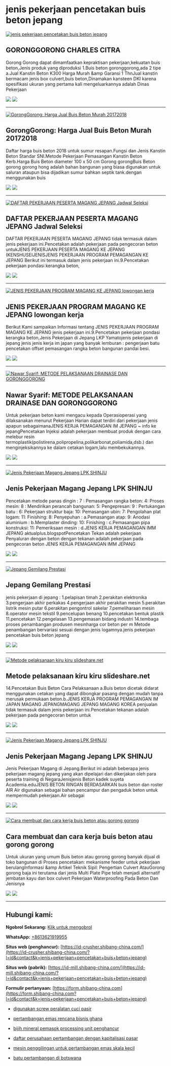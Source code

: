 # jenis pekerjaan pencetakan buis beton jepang

<a href="https://swt.shibang-china.com/?l=id&img&k=jenis+pekerjaan+pencetakan+buis+beton+jepang" target="_blank">![jenis pekerjaan pencetakan buis beton jepang](http://static.shibang-china.com/all-800x300/878.jpg)</a>

## GORONGGORONG CHARLES CITRA
Gorong Gorong dapat dimamfaatkan kepraktisan pekerjaan,kekuatan buis beton,Jenis produk yang diproduksi 1.Buis beton goronggorong,ada 2 tipe a.Jual Kanstin Beton K300 Harga Murah &amp Garansi 1 ThnJual kanstin bermacam jenis box culvert,buis beton,Dinamakan kansteen DKI karena spesifikasi ukuran yang pertama kali mengeluarkannya adalah Dinas Pekerjaan


<a href="https://whatsapp.shibangsoft.com/WhatsApp.php" target="_blank" title="WhatsApp">![](http://static.shibang-china.com/icon/whatsapp.png)</a> <a href="https://swt.shibang-china.com/?l=id&icon&k=jenis+pekerjaan+pencetakan+buis+beton+jepang" target="_blank">![](http://static.shibang-china.com/icon/chat-id.png)</a>

---

<a href="https://swt.shibang-china.com/?l=id&img&k=jenis+pekerjaan+pencetakan+buis+beton+jepang" target="_blank">![GorongGorong: Harga Jual Buis Beton Murah 20172018](http://static.shibang-china.com/all-800x300/46.jpg)</a>

## GorongGorong: Harga Jual Buis Beton Murah 20172018
Daftar harga buis beton 2018 untuk sumur resapan.Fungsi dan Jenis Kanstin Beton Standar SNI.Metode Pekerjaan Pemasangan Kanstin Beton Kerb.Harga Buis Beton diameter 100 x 50 cm Gorong gorongBuis Beton gorong gorong hong adalah bahan bangunan yang biasa digunakan untuk saluran ataupun bisa dijadikan sumur bahkan septik tank.dengan menggunakan buis


<a href="https://whatsapp.shibangsoft.com/WhatsApp.php" target="_blank" title="WhatsApp">![](http://static.shibang-china.com/icon/whatsapp.png)</a> <a href="https://swt.shibang-china.com/?l=id&icon&k=jenis+pekerjaan+pencetakan+buis+beton+jepang" target="_blank">![](http://static.shibang-china.com/icon/chat-id.png)</a>

---

<a href="https://swt.shibang-china.com/?l=id&img&k=jenis+pekerjaan+pencetakan+buis+beton+jepang" target="_blank">![DAFTAR PEKERJAAN PESERTA MAGANG JEPANG Jadwal Seleksi](http://static.shibang-china.com/all-800x300/426.jpg)</a>

## DAFTAR PEKERJAAN PESERTA MAGANG JEPANG Jadwal Seleksi
DAFTAR PEKERJAAN PESERTA MAGANG JEPANG tidak termasuk dalam jenis pekerjaan ini.Pencetakan adalah pekerjaan pada pengecoran beton untukJENIS PEKERJAAN PESERTA MAGANG KE JEPANG (KENSHUSEIJENISJENIS PEKERJAAN PROGRAM PEMAGANGAN KE JEPANG Berikut ini termasuk dalam jenis pekerjaan ini.9.Pencetakan pekerjaan pondasi kerangka beton,


<a href="https://whatsapp.shibangsoft.com/WhatsApp.php" target="_blank" title="WhatsApp">![](http://static.shibang-china.com/icon/whatsapp.png)</a> <a href="https://swt.shibang-china.com/?l=id&icon&k=jenis+pekerjaan+pencetakan+buis+beton+jepang" target="_blank">![](http://static.shibang-china.com/icon/chat-id.png)</a>

---

<a href="https://swt.shibang-china.com/?l=id&img&k=jenis+pekerjaan+pencetakan+buis+beton+jepang" target="_blank">![JENIS PEKERJAAN PROGRAM MAGANG KE JEPANG lowongan kerja](http://static.shibang-china.com/all-800x300/119.jpg)</a>

## JENIS PEKERJAAN PROGRAM MAGANG KE JEPANG lowongan kerja
Berikut Kami sampaikan Informasi tentang JENIS PEKERJAAN PROGRAM MAGANG KE JEPANG jenis pekerjaan ini.9.Pencetakan pekerjaan pondasi kerangka beton,Jenis Pekerjaan di Jepang LKP Yamatojenis pekerjaan di jepang jenis jenis kerja im japan yang banyak lemburan : pengerjaan batu pencetakan offset pemasangan rangka beton bangunan pandai besi.


<a href="https://whatsapp.shibangsoft.com/WhatsApp.php" target="_blank" title="WhatsApp">![](http://static.shibang-china.com/icon/whatsapp.png)</a> <a href="https://swt.shibang-china.com/?l=id&icon&k=jenis+pekerjaan+pencetakan+buis+beton+jepang" target="_blank">![](http://static.shibang-china.com/icon/chat-id.png)</a>

---

<a href="https://swt.shibang-china.com/?l=id&img&k=jenis+pekerjaan+pencetakan+buis+beton+jepang" target="_blank">![Nawar Syarif: METODE PELAKSANAAN DRAINASE DAN GORONGGORONG](http://static.shibang-china.com/all-800x300/307.jpg)</a>

## Nawar Syarif: METODE PELAKSANAAN DRAINASE DAN GORONGGORONG
Untuk pekerjaan beton kami mengacu kepada Operasioperasi yang dilaksanakan menurut Pekerjaan Harian dapat terdiri dari pekerjaan jenis apapun sebagaimanaJENIS KERJA PEMAGANGAN IM JEPANG ~ info ke jepangPencetakan Injeksi adalah pekerjaan membuat produk dengan cara melebur resin termoplastik(polistirena,polipropelina,polikarbonat,poliamida,dsb.) dan menginjeksikannya ke dalam cetakan logam,lalu membekukannya.


<a href="https://whatsapp.shibangsoft.com/WhatsApp.php" target="_blank" title="WhatsApp">![](http://static.shibang-china.com/icon/whatsapp.png)</a> <a href="https://swt.shibang-china.com/?l=id&icon&k=jenis+pekerjaan+pencetakan+buis+beton+jepang" target="_blank">![](http://static.shibang-china.com/icon/chat-id.png)</a>

---

<a href="https://swt.shibang-china.com/?l=id&img&k=jenis+pekerjaan+pencetakan+buis+beton+jepang" target="_blank">![Jenis Pekerjaan Magang Jepang LPK SHINJU](http://static.shibang-china.com/all-800x300/533.jpg)</a>

## Jenis Pekerjaan Magang Jepang LPK SHINJU
Pencetakan metode panas dingin : 7 : Pemasangan rangka beton: 4: Proses mesin: 8 : Mendirikan perancah bangunan: 5: Pengepresan: 9 : Pertukangan batu : 6: Pekerjaan struktur baja: 10: Pemasangan ubin: 7: Pengolahan plat logam: 11: Finishing: 8: Penyepuhan : a.Pemasangan atap: 9: Anodasi aluminium : b.Memplaster dinding: 10: Finishing : c.Pemasangan pipa konstruksi: 11: Pemeriksaan mesin : d.JENIS KERJA PEMAGANGAN IMM JEPANG aktualplus.blogspotPencetakan Tekan adalah pekerjaan Penyaluran dengan beton dengan tekanan adalah pekerjaan pada pengecoran beton JENIS KERJA PEMAGANGAN IMM JEPANG


<a href="https://whatsapp.shibangsoft.com/WhatsApp.php" target="_blank" title="WhatsApp">![](http://static.shibang-china.com/icon/whatsapp.png)</a> <a href="https://swt.shibang-china.com/?l=id&icon&k=jenis+pekerjaan+pencetakan+buis+beton+jepang" target="_blank">![](http://static.shibang-china.com/icon/chat-id.png)</a>

---

<a href="https://swt.shibang-china.com/?l=id&img&k=jenis+pekerjaan+pencetakan+buis+beton+jepang" target="_blank">![Jepang Gemilang Prestasi](http://static.shibang-china.com/all-800x300/1450.jpg)</a>

## Jepang Gemilang Prestasi
jenis pekerjaan di jepang : 1.pelapisan timah 2.perakitan elektronika 3.pengerjaan akhir perkakas 4.pengerjaan akhir perakitan mesin 5.perakitan listrik mesin putar 6.perakitan pengontrol sakelar 7.pemeliharaan mesin 8.operator mesin tekstil 9.pencelupan benang 10.pencetakan bentuk plastik 11.pencetakan 12.pengelasan 13.pengemasan bidang industri 14.tembaga proses penambangan produsen mesinharga cor beton per m Metode penambangan bervariasi sesuai dengan jenis logamnya.jenis pekerjaan pencetakan buis beton jepang


<a href="https://whatsapp.shibangsoft.com/WhatsApp.php" target="_blank" title="WhatsApp">![](http://static.shibang-china.com/icon/whatsapp.png)</a> <a href="https://swt.shibang-china.com/?l=id&icon&k=jenis+pekerjaan+pencetakan+buis+beton+jepang" target="_blank">![](http://static.shibang-china.com/icon/chat-id.png)</a>

---

<a href="https://swt.shibang-china.com/?l=id&img&k=jenis+pekerjaan+pencetakan+buis+beton+jepang" target="_blank">![Metode pelaksanaan kiru kiru slideshare.net](http://static.shibang-china.com/all-800x300/1476.jpg)</a>

## Metode pelaksanaan kiru kiru slideshare.net
14.Pencetakan Buis Beton Cara Pelaksanaan a.Buis beton dicetak didarat menggunakan cetakan yang dapat dibongkar pasang dengan mudah tanpa merusak permukaan beton.b.JENIS KERJA PROGRAM PEMAGANGAN IM JAPAN MAGANG JEPANGMAGANG JEPANG MAGANG KOREA penjualan tidak termasuk dalam jenis pekerjaan ini.Pencetakan tekanan adalah pekerjaan pada pengecoran beton untuk


<a href="https://whatsapp.shibangsoft.com/WhatsApp.php" target="_blank" title="WhatsApp">![](http://static.shibang-china.com/icon/whatsapp.png)</a> <a href="https://swt.shibang-china.com/?l=id&icon&k=jenis+pekerjaan+pencetakan+buis+beton+jepang" target="_blank">![](http://static.shibang-china.com/icon/chat-id.png)</a>

---

<a href="https://swt.shibang-china.com/?l=id&img&k=jenis+pekerjaan+pencetakan+buis+beton+jepang" target="_blank">![Jenis Pekerjaan Magang Jepang LPK SHINJU](http://static.shibang-china.com/all-800x300/470.jpg)</a>

## Jenis Pekerjaan Magang Jepang LPK SHINJU
Jenis Pekerjaan Magang di Jepang.Berikut ini adalah beberapa jenis pekerjaan magang jepang yang akan dipelajari dan dikerjakan oleh para peserta training di NegaraJenisjenis Beton kadek suyeta Academia.eduJENIS BETON RINGAN BERDASARKAN buis beton dan roster AIR Air digunakan sebagai bahan pencampur dan pengaduk beton untuk mempermudah pekerjaan.Air sebagai


<a href="https://whatsapp.shibangsoft.com/WhatsApp.php" target="_blank" title="WhatsApp">![](http://static.shibang-china.com/icon/whatsapp.png)</a> <a href="https://swt.shibang-china.com/?l=id&icon&k=jenis+pekerjaan+pencetakan+buis+beton+jepang" target="_blank">![](http://static.shibang-china.com/icon/chat-id.png)</a>

---

<a href="https://swt.shibang-china.com/?l=id&img&k=jenis+pekerjaan+pencetakan+buis+beton+jepang" target="_blank">![Cara membuat dan cara kerja buis beton atau gorong gorong](http://static.shibang-china.com/all-800x300/570.jpg)</a>

## Cara membuat dan cara kerja buis beton atau gorong gorong
Untuk ukuran yang umum Buis beton atau gorong gorong banyak dijual di toko bangunan di Proses pencetakan: mekanisme feeder untuk pekerjaan berulangInformasi &amp Artikel Teknik Sipil: Pengertian Culvert AtauGorong gorong baja ini terutama dari jenis Multi Plate Pipe telah menjadi alternatif jembatan kayu dan box culvert Pekerjaan Waterproofing Pada Beton Dan Jenisnya


<a href="https://whatsapp.shibangsoft.com/WhatsApp.php" target="_blank" title="WhatsApp">![](http://static.shibang-china.com/icon/whatsapp.png)</a> <a href="https://swt.shibang-china.com/?l=id&icon&k=jenis+pekerjaan+pencetakan+buis+beton+jepang" target="_blank">![](http://static.shibang-china.com/icon/chat-id.png)</a>

---
## Hubungi kami:

**Ngobrol Sekarang:** [Klik untuk mengobrol](https://swt.shibang-china.com?l=id&contact&k=jenis+pekerjaan+pencetakan+buis+beton+jepang)

**WhatsApp:**  [+8613621919955](https://whatsapp.shibangsoft.com/WhatsApp.php)

**Situs web (penghancur):** [https://id-crusher.shibang-china.com/](https://id-crusher.shibang-china.com/?l=id&contact&k=jenis+pekerjaan+pencetakan+buis+beton+jepang)

**Situs web (pabrik):** [https://id-mill.shibang-china.com/](https://id-mill.shibang-china.com/?l=id&contact&k=jenis+pekerjaan+pencetakan+buis+beton+jepang)

**Formulir pertanyaan:** [https://form.shibang-china.com](https://form.shibang-china.com?l=id&contact&k=jenis+pekerjaan+pencetakan+buis+beton+jepang)

* [digunakan screw peralatan cuci pasir](../34/digunakan%20screw%20peralatan%20cuci%20pasir.md)

* [pertambangan emas rencana bisnis ghana](../39/pertambangan%20emas%20rencana%20bisnis%20ghana.md)

* [bijih mineral pemasok processing unit penghancur](../31/bijih%20mineral%20pemasok%20processing%20unit%20penghancur.md)

* [daftar perusahaan pertambangan dengan kapitalisasi pasar](../39/daftar%20perusahaan%20pertambangan%20dengan%20kapitalisasi%20pasar.md)

* [mesin penggilingan untuk pertambangan emas skala kecil](../35/mesin%20penggilingan%20untuk%20pertambangan%20emas%20skala%20kecil.md)

* [batu pertambangan di botswana](../36/batu%20pertambangan%20di%20botswana.md)